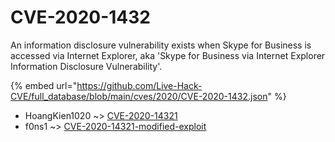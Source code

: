 # CVE-2020-1432

An information disclosure vulnerability exists when Skype for Business is accessed via Internet Explorer, aka 'Skype for Business via Internet Explorer Information Disclosure Vulnerability'.

{% embed url="https://github.com/Live-Hack-CVE/full_database/blob/main/cves/2020/CVE-2020-1432.json" %}


* HoangKien1020 ~> [CVE-2020-14321](https://zeste.alice-snow.ru/2020/database/cve-2020-1432/cve-2020-14321-hoangkien1020)
* f0ns1 ~> [CVE-2020-14321-modified-exploit](https://zeste.alice-snow.ru/2020/database/cve-2020-1432/cve-2020-14321-modified-exploit-f0ns1)